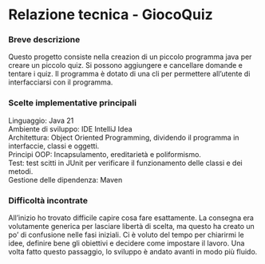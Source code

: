 # Relazione tecnica - GiocoQuiz

### Breve descrizione
Questo progetto consiste nella creazion di un piccolo programma java per creare un piccolo quiz. 
Si possono aggiungere e cancellare domande e tentare i quiz. 
Il programma è dotato di una cli per permettere all’utente di interfacciarsi con il programma.

### Scelte implementative principali
Linguaggio: Java 21  
Ambiente di sviluppo: IDE IntelliJ Idea   
Architettura: Object Oriented Programming, dividendo il programma in interfaccie, classi e oggetti.  
Principi OOP: Incapsulamento, ereditarietà e poliformismo.  
Test: test scitti in JUnit per verificare il funzionamento delle classi e dei metodi.  
Gestione delle dipendenza: Maven


### Difficoltà incontrate
All’inizio ho trovato difficile capire cosa fare esattamente. 
La consegna era volutamente generica per lasciare libertà di scelta, 
ma questo ha creato un po’ di confusione nelle fasi iniziali. 
Ci è voluto del tempo per chiarirmi le idee, definire bene gli obiettivi e decidere come impostare il lavoro. 
Una volta fatto questo passaggio, lo sviluppo è andato avanti in modo più fluido.
